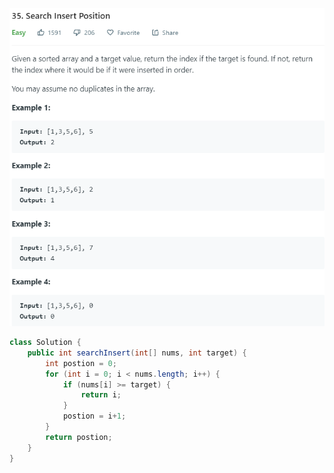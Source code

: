 ![image](https://github.com/hunghanchen/Algorithm/blob/master/Java/Code/img/35.%20Search%20Insert%20Position.PNG)
```java
class Solution {
    public int searchInsert(int[] nums, int target) {
        int postion = 0;
        for (int i = 0; i < nums.length; i++) {
            if (nums[i] >= target) {
                return i;
            }
            postion = i+1;
        }
        return postion;
    }
}
